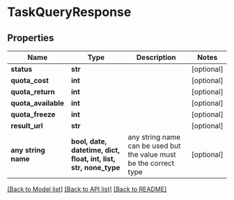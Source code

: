 # TaskQueryResponse


## Properties
Name | Type | Description | Notes
------------ | ------------- | ------------- | -------------
**status** | **str** |  | [optional] 
**quota_cost** | **int** |  | [optional] 
**quota_return** | **int** |  | [optional] 
**quota_available** | **int** |  | [optional] 
**quota_freeze** | **int** |  | [optional] 
**result_url** | **str** |  | [optional] 
**any string name** | **bool, date, datetime, dict, float, int, list, str, none_type** | any string name can be used but the value must be the correct type | [optional]

[[Back to Model list]](../README.md#documentation-for-models) [[Back to API list]](../README.md#documentation-for-api-endpoints) [[Back to README]](../README.md)


